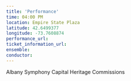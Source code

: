 ```yaml
---
title: 'Performance'
time: 04:00 PM
location: Empire State Plaza
latitude: 42.6499377
longitude: -73.7608874
performance_url: 
ticket_information_url: 
ensemble: 
conductor: 
---
```

Albany Symphony Capital Heritage Commissions